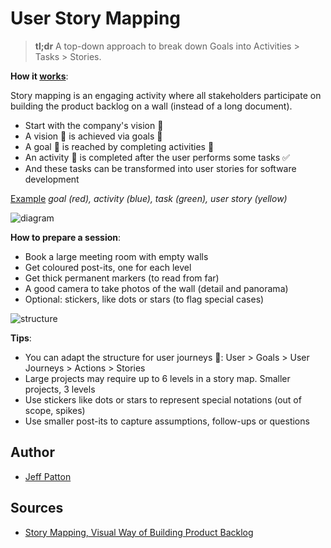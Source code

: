 # User Story Mapping

> **tl;dr** A top-down approach to break down Goals into Activities > Tasks > Stories.

**How it [works](https://www.thoughtworks.com/insights/blog/story-mapping-visual-way-building-product-backlog)**:

Story mapping is an engaging activity where all stakeholders participate on building the product backlog on a wall (instead of a long document).

- Start with the company's vision 🌈
- A vision 🌈 is achieved via goals 🎯
- A goal 🎯 is reached by completing activities 💪
- An activity 💪 is completed after the user performs some tasks ✅
- And these tasks can be transformed into user stories for software development

[Example](https://www.thoughtworks.com/insights/blog/story-mapping-visual-way-building-product-backlog) _goal (red), activity (blue), task (green), user story (yellow)_

![diagram](/_media/notebook/user-story-mapping-1.png)

**How to prepare a session**:

- Book a large meeting room with empty walls
- Get coloured post-its, one for each level
- Get thick permanent markers (to read from far)
- A good camera to take photos of the wall (detail and panorama)
- Optional: stickers, like dots or stars (to flag special cases)

![structure](/_media/notebook/user-story-mapping-2.jpg)

**Tips**:

- You can adapt the structure for user journeys 🚶‍: User > Goals > User Journeys > Actions > Stories
- Large projects may require up to 6 levels in a story map. Smaller projects, 3 levels
- Use stickers like dots or stars to represent special notations (out of scope, spikes)
- Use smaller post-its to capture assumptions, follow-ups or questions

## Author

- [Jeff Patton](https://jpattonassociates.com/blog/)

## Sources

- [Story Mapping, Visual Way of Building Product Backlog](https://www.thoughtworks.com/insights/blog/story-mapping-visual-way-building-product-backlog)
